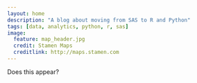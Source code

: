 ```yaml
---
layout: home
description: "A blog about moving from SAS to R and Python"
tags: [data, analytics, python, r, sas]
image:
  feature: map_header.jpg
  credit: Stamen Maps
  creditlink: http://maps.stamen.com
---
```


Does this appear?